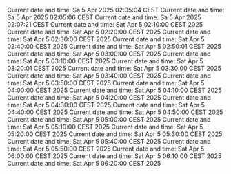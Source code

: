 Current date and time: Sa  5 Apr 2025 02:05:04 CEST
Current date and time: Sa  5 Apr 2025 02:05:06 CEST
Current date and time: Sa  5 Apr 2025 02:07:21 CEST
Current date and time: Sat Apr  5 02:10:00 CEST 2025
Current date and time: Sat Apr  5 02:20:00 CEST 2025
Current date and time: Sat Apr  5 02:30:00 CEST 2025
Current date and time: Sat Apr  5 02:40:00 CEST 2025
Current date and time: Sat Apr  5 02:50:01 CEST 2025
Current date and time: Sat Apr  5 03:00:00 CEST 2025
Current date and time: Sat Apr  5 03:10:00 CEST 2025
Current date and time: Sat Apr  5 03:20:01 CEST 2025
Current date and time: Sat Apr  5 03:30:00 CEST 2025
Current date and time: Sat Apr  5 03:40:00 CEST 2025
Current date and time: Sat Apr  5 03:50:00 CEST 2025
Current date and time: Sat Apr  5 04:00:00 CEST 2025
Current date and time: Sat Apr  5 04:10:00 CEST 2025
Current date and time: Sat Apr  5 04:20:00 CEST 2025
Current date and time: Sat Apr  5 04:30:00 CEST 2025
Current date and time: Sat Apr  5 04:40:00 CEST 2025
Current date and time: Sat Apr  5 04:50:00 CEST 2025
Current date and time: Sat Apr  5 05:00:00 CEST 2025
Current date and time: Sat Apr  5 05:10:00 CEST 2025
Current date and time: Sat Apr  5 05:20:00 CEST 2025
Current date and time: Sat Apr  5 05:30:00 CEST 2025
Current date and time: Sat Apr  5 05:40:00 CEST 2025
Current date and time: Sat Apr  5 05:50:00 CEST 2025
Current date and time: Sat Apr  5 06:00:00 CEST 2025
Current date and time: Sat Apr  5 06:10:00 CEST 2025
Current date and time: Sat Apr  5 06:20:00 CEST 2025

